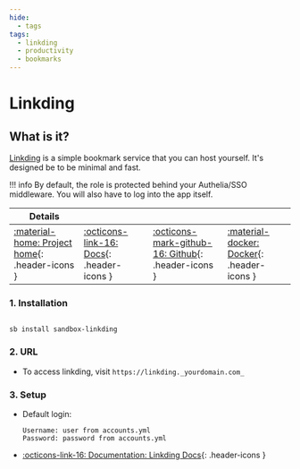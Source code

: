 ```yaml
---
hide:
  - tags
tags:
  - linkding
  - productivity
  - bookmarks
---
```


# Linkding

## What is it?

[Linkding](https://github.com/sissbruecker/linkding#introduction) is a simple bookmark service that you can host yourself. It's designed be to be minimal and fast.

!!! info
    By default, the role is protected behind your Authelia/SSO middleware. You will also have to log into the app itself.

| Details     |             |             |             |
|-------------|-------------|-------------|-------------|
| [:material-home: Project home](https://github.com/sissbruecker/linkding#introduction){: .header-icons } | [:octicons-link-16: Docs](https://github.com/sissbruecker/linkding#documentation){: .header-icons } | [:octicons-mark-github-16: Github](https://github.com/sissbruecker/linkding){: .header-icons } | [:material-docker: Docker](https://hub.docker.com/r/sissbruecker/linkding){: .header-icons } |

### 1. Installation

``` shell

sb install sandbox-linkding

```

### 2. URL

- To access linkding, visit `https://linkding._yourdomain.com_`

### 3. Setup

- Default login:

  ``` { .yaml}
  Username: user from accounts.yml
  Password: password from accounts.yml
  ```

- [:octicons-link-16: Documentation: Linkding Docs](https://github.com/sissbruecker/linkding#documentation){: .header-icons }
